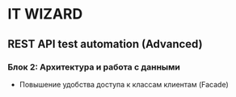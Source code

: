 # IT WIZARD
## REST API test automation (Advanced)

### Блок 2: Архитектура и работа с данными
- Повышение удобства доступа к классам клиентам (Facade)

